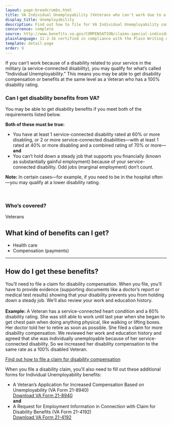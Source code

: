 ```yaml
---
layout: page-breadcrumbs.html
title: VA Individual Unemployability (Veterans who can't work due to a disability)
display_title: Unemployability
description: Find out how to file for VA Individual Unemployability compensation if you're an unemployed Veteran who can't work due to a service-connected disability. With this benefit, you may be able to get disability compensation or benefits at the same level as a Veteran who has a 100% disability rating.
concurrence: complete
source: http://www.benefits.va.gov/COMPENSATION/claims-special-individual_unemployability.asp
plainlanguage: 11-2-16 certified in compliance with the Plain Writing Act
template: detail-page
order: 9
---
```


<div class="va-introtext">

If you can’t work because of a disability related to your service in the military (a service-connected disability), you may qualify for what’s called "Individual Unemployability." This means you may be able to get disability compensation or benefits at the same level as a Veteran who has a 100% disability rating.

</div>


<div class="feature" markdown="1">

### Can I get disability benefits from VA?

You may be able to get disability benefits if you meet both of the requirements listed below.

**Both of these must be true:**
  - You have at least 1 service-connected disability rated at 60% or more disabling, or 2 or more service-connected disabilities—with at least 1 rated at 40% or more disabling and a combined rating of 70% or more—**and**
  - You can’t hold down a steady job that supports you financially (known as substantially gainful employment) because of your service-connected disability. Odd jobs (marginal employment) don’t count.

**Note:** In certain cases—for example, if you need to be in the hospital often—you may qualify at a lower disability rating.

<br>

### Who’s covered?
Veterans
</div>

## What kind of benefits can I get?

- Health care
- Compensation (payments)

-----

## How do I get these benefits?

You’ll need to file a claim for disability compensation. When you file, you’ll have to provide evidence (supporting documents like a doctor’s report or medical test results) showing that your disability prevents you from holding down a steady job. We’ll also review your work and education history. <br>
<br>
**Example:** A Veteran has a service-connected heart condition and a 60% disability rating. She was still able to work until last year when she began to get chest pain when doing anything physical, like walking or lifting boxes. Her doctor told her to retire as soon as possible. She filed a claim for more disability compensation. We reviewed her work and education history and agreed that she was individually unemployable because of her service-connected disability. So we increased her disability compensation to the same rate as a 100% disabled Veteran. <br>

[Find out how to file a claim for disability compensation](/disability/how-to-file-claim/)

When you file a disability claim, you'll also need to fill out these additional forms for Individual Unemployability benefits:

- A Veteran’s Application for Increased Compensation Based on Unemployability (VA Form 21-8940)<br>
[Download VA Form 21-8940](https://www.vba.va.gov/pubs/forms/vba-21-8940-are.pdf)<br>
**and**<br>
- A Request for Employment Information in Connection with Claim for Disability Benefits (VA Form 21-4192)<br>
[Download VA Form 21-4192](https://www.vba.va.gov/pubs/forms/VBA-21-4192-ARE.pdf)


